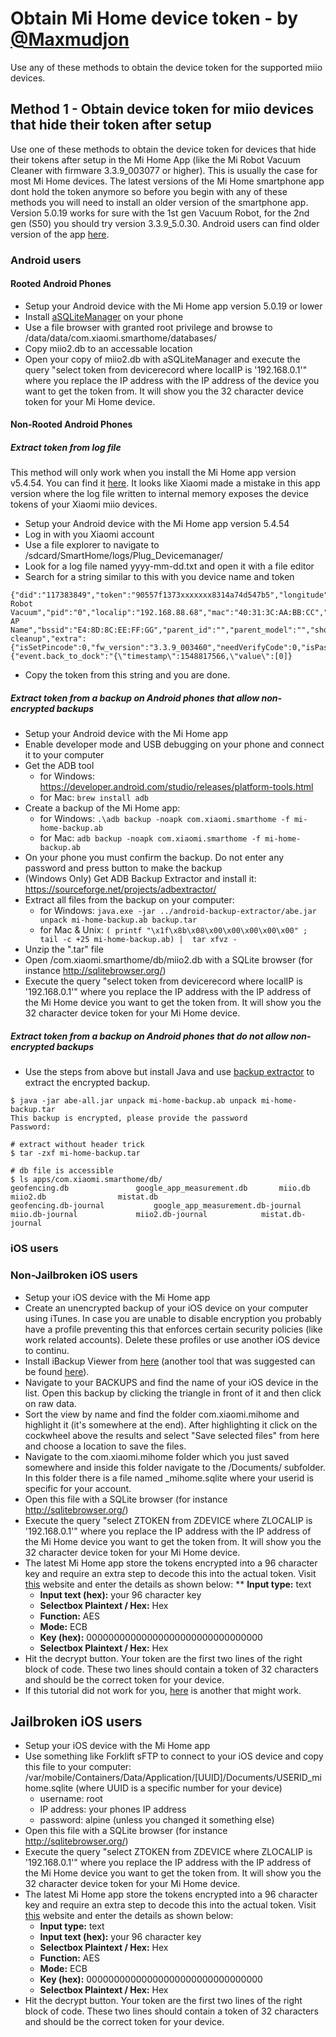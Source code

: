 # Obtain Mi Home device token - by <a href="https://github.com/Maxmudjon">@Maxmudjon</a>
Use any of these methods to obtain the device token for the supported miio devices.

## Method 1 - Obtain device token for miio devices that hide their token after setup
Use one of these methods to obtain the device token for devices that hide their tokens after setup in the Mi Home App (like the Mi Robot Vacuum Cleaner with firmware 3.3.9_003077 or higher). This is usually the case for most Mi Home devices. The latest versions of the Mi Home smartphone app dont hold the token anymore so before you begin with any of these methods you will need to install an older version of the smartphone app. Version 5.0.19 works for sure with the 1st gen Vacuum Robot, for the 2nd gen (S50) you should try version 3.3.9_5.0.30. Android users can find older version of the app [here](https://www.apkmirror.com/apk/xiaomi-inc/mihome/).

### Android users
#### Rooted Android Phones
* Setup your Android device with the Mi Home app version 5.0.19 or lower
* Install [aSQLiteManager](https://play.google.com/store/apps/details?id=dk.andsen.asqlitemanager) on your phone
* Use a file browser with granted root privilege and browse to /data/data/com.xiaomi.smarthome/databases/
* Copy miio2.db to an accessable location
* Open your copy of miio2.db with aSQLiteManager and execute the query "select token from devicerecord where localIP is '192.168.0.1'" where you replace the IP address with the IP address of the device you want to get the token from. It will show you the 32 character device token for your Mi Home device.

#### Non-Rooted Android Phones
##### Extract token from log file
This method will only work when you install the Mi Home app version v5.4.54. You can find it [here](https://android-apk.org/com.xiaomi.smarthome/43397902-mi-home/). It looks like Xiaomi made a mistake in this app version where the log file written to internal memory exposes the device tokens of your Xiaomi miio devices.
* Setup your Android device with the Mi Home app version 5.4.54
* Log in with you Xiaomi account
* Use a file explorer to navigate to /sdcard/SmartHome/logs/Plug_Devicemanager/
* Look for a log file named yyyy-mm-dd.txt and open it with a file editor
* Search for a string similar to this with you device name and token
```
{"did":"117383849","token":"90557f1373xxxxxxx8314a74d547b5","longitude":"x","latitude":"y","name":"Mi Robot Vacuum","pid":"0","localip":"192.168.88.68","mac":"40:31:3C:AA:BB:CC","ssid":"Your AP Name","bssid":"E4:8D:8C:EE:FF:GG","parent_id":"","parent_model":"","show_mode":1,"model":"rockrobo.vacuum.v1","adminFlag":1,"shareFlag":0,"permitLevel":16,"isOnline":true,"desc":"Zoned cleanup","extra":{"isSetPincode":0,"fw_version":"3.3.9_003460","needVerifyCode":0,"isPasswordEncrypt":0},"event":{"event.back_to_dock":"{\"timestamp\":1548817566,\"value\":[0]}
```
* Copy the token from this string and you are done.

##### Extract token from a backup on Android phones that allow non-encrypted backups
* Setup your Android device with the Mi Home app
* Enable developer mode and USB debugging on your phone and connect it to your computer
* Get the ADB tool
   - for Windows: https://developer.android.com/studio/releases/platform-tools.html
   - for Mac: `brew install adb`
* Create a backup of the Mi Home app:
   - for Windows: `.\adb backup -noapk com.xiaomi.smarthome -f mi-home-backup.ab`
   - for Mac: `adb backup -noapk com.xiaomi.smarthome -f mi-home-backup.ab`
* On your phone you must confirm the backup. Do not enter any password and press button to make the backup
* (Windows Only) Get ADB Backup Extractor and install it: https://sourceforge.net/projects/adbextractor/
* Extract all files from the backup on your computer:
   - for Windows: `java.exe -jar ../android-backup-extractor/abe.jar unpack mi-home-backup.ab backup.tar`
   - for Mac & Unix: `( printf "\x1f\x8b\x08\x00\x00\x00\x00\x00" ; tail -c +25 mi-home-backup.ab) |  tar xfvz -`
* Unzip the ".tar" file
* Open /com.xiaomi.smarthome/db/miio2.db with a SQLite browser (for instance http://sqlitebrowser.org/)
* Execute the query "select token from devicerecord where localIP is '192.168.0.1'" where you replace the IP address with the IP address of the Mi Home device you want to get the token from. It will show you the 32 character device token for your Mi Home device.

##### Extract token from a backup on Android phones that do not allow non-encrypted backups
* Use the steps from above but install Java and use [backup extractor](https://github.com/nelenkov/android-backup-extractor) to extract the encrypted backup.
```
$ java -jar abe-all.jar unpack mi-home-backup.ab unpack mi-home-backup.tar
This backup is encrypted, please provide the password
Password:

# extract without header trick
$ tar -zxf mi-home-backup.tar

# db file is accessible
$ ls apps/com.xiaomi.smarthome/db/
geofencing.db				google_app_measurement.db		miio.db					miio2.db				mistat.db
geofencing.db-journal			google_app_measurement.db-journal	miio.db-journal				miio2.db-journal			mistat.db-journal
```

### iOS users
### Non-Jailbroken iOS users
* Setup your iOS device with the Mi Home app
* Create an unencrypted backup of your iOS device on your computer using iTunes. In case you are unable to disable encryption you probably have a profile preventing this that enforces certain security policies (like work related accounts). Delete these profiles or use another iOS device to continu.
* Install iBackup Viewer from [here](http://www.imactools.com/iphonebackupviewer/) (another tool that was suggested can be found [here](https://github.com/richinfante/iphonebackuptools)).
* Navigate to your BACKUPS and find the name of your iOS device in the list. Open this backup by clicking the triangle in front of it and then click on raw data.
* Sort the view by name and find the folder com.xiaomi.mihome and highlight it (it's somewhere at the end). After highlighting it click on the cockwheel above the results and select "Save selected files" from here and choose a location to save the files.
* Navigate to the com.xiaomi.mihome folder which you just saved somewhere and inside this folder navigate to the /Documents/ subfolder. In this folder there is a file named <userid>_mihome.sqlite where your userid is specific for your account.
* Open this file with a SQLite browser (for instance http://sqlitebrowser.org/)
* Execute the query "select ZTOKEN from ZDEVICE where ZLOCALIP is '192.168.0.1'" where you replace the IP address with the IP address of the Mi Home device you want to get the token from. It will show you the 32 character device token for your Mi Home device.
* The latest Mi Home app store the tokens encrypted into a 96 character key and require an extra step to decode this into the actual token. Visit [this](http://aes.online-domain-tools.com/) website and enter the details as shown below:
** __Input type:__ text
    * __Input text (hex):__ your 96 character key
    * __Selectbox Plaintext / Hex:__ Hex
    * __Function:__ AES
    * __Mode:__ ECB
    * __Key (hex):__ 00000000000000000000000000000000
    * __Selectbox Plaintext / Hex:__ Hex
* Hit the decrypt button. Your token are the first two lines of the right block of code. These two lines should contain a token of 32 characters and should be the correct token for your device.
* If this tutorial did not work for you, [here](https://github.com/mediter/miio/blob/master/docs/ios-token-without-reset.md) is another that might work.

## Jailbroken iOS users
* Setup your iOS device with the Mi Home app
* Use something like Forklift sFTP to connect to your iOS device and copy this file to your computer: /var/mobile/Containers/Data/Application/[UUID]/Documents/USERID_mihome.sqlite (where UUID is a specific number for your device)
    * username: root
    * IP address: your phones IP address
    * password: alpine (unless you changed it something else)
* Open this file with a SQLite browser (for instance http://sqlitebrowser.org/)
* Execute the query "select ZTOKEN from ZDEVICE where ZLOCALIP is '192.168.0.1'" where you replace the IP address with the IP address of the Mi Home device you want to get the token from. It will show you the 32 character device token for your Mi Home device.
* The latest Mi Home app store the tokens encrypted into a 96 character key and require an extra step to decode this into the actual token. Visit [this](http://aes.online-domain-tools.com/) website and enter the details as shown below:
    * __Input type:__ text
    * __Input text (hex):__ your 96 character key
    * __Selectbox Plaintext / Hex:__ Hex
    * __Function:__ AES
    * __Mode:__ ECB
    * __Key (hex):__ 00000000000000000000000000000000
    * __Selectbox Plaintext / Hex:__ Hex
* Hit the decrypt button. Your token are the first two lines of the right block of code. These two lines should contain a token of 32 characters and should be the correct token for your device.
